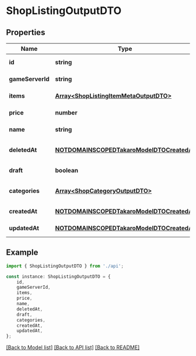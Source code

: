# ShopListingOutputDTO


## Properties

Name | Type | Description | Notes
------------ | ------------- | ------------- | -------------
**id** | **string** |  | [default to undefined]
**gameServerId** | **string** |  | [default to undefined]
**items** | [**Array&lt;ShopListingItemMetaOutputDTO&gt;**](ShopListingItemMetaOutputDTO.md) |  | [default to undefined]
**price** | **number** |  | [default to undefined]
**name** | **string** |  | [default to undefined]
**deletedAt** | [**NOTDOMAINSCOPEDTakaroModelDTOCreatedAt**](NOTDOMAINSCOPEDTakaroModelDTOCreatedAt.md) |  | [optional] [default to undefined]
**draft** | **boolean** |  | [default to undefined]
**categories** | [**Array&lt;ShopCategoryOutputDTO&gt;**](ShopCategoryOutputDTO.md) |  | [optional] [default to undefined]
**createdAt** | [**NOTDOMAINSCOPEDTakaroModelDTOCreatedAt**](NOTDOMAINSCOPEDTakaroModelDTOCreatedAt.md) |  | [default to undefined]
**updatedAt** | [**NOTDOMAINSCOPEDTakaroModelDTOCreatedAt**](NOTDOMAINSCOPEDTakaroModelDTOCreatedAt.md) |  | [default to undefined]

## Example

```typescript
import { ShopListingOutputDTO } from './api';

const instance: ShopListingOutputDTO = {
    id,
    gameServerId,
    items,
    price,
    name,
    deletedAt,
    draft,
    categories,
    createdAt,
    updatedAt,
};
```

[[Back to Model list]](../README.md#documentation-for-models) [[Back to API list]](../README.md#documentation-for-api-endpoints) [[Back to README]](../README.md)
